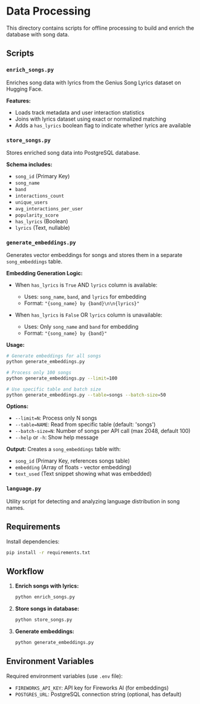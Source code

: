 # Data Processing

This directory contains scripts for offline processing to build and enrich the database with song data.

## Scripts

### `enrich_songs.py`
Enriches song data with lyrics from the Genius Song Lyrics dataset on Hugging Face.

**Features:**
- Loads track metadata and user interaction statistics
- Joins with lyrics dataset using exact or normalized matching
- Adds a `has_lyrics` boolean flag to indicate whether lyrics are available

### `store_songs.py`
Stores enriched song data into PostgreSQL database.

**Schema includes:**
- `song_id` (Primary Key)
- `song_name`
- `band`
- `interactions_count`
- `unique_users`
- `avg_interactions_per_user`
- `popularity_score`
- `has_lyrics` (Boolean)
- `lyrics` (Text, nullable)

### `generate_embeddings.py`
Generates vector embeddings for songs and stores them in a separate `song_embeddings` table.

**Embedding Generation Logic:**
- When `has_lyrics` is `True` AND `lyrics` column is available:
  - Uses: `song_name`, `band`, and `lyrics` for embedding
  - Format: `"{song_name} by {band}\n\n{lyrics}"`
  
- When `has_lyrics` is `False` OR `lyrics` column is unavailable:
  - Uses: Only `song_name` and `band` for embedding
  - Format: `"{song_name} by {band}"`

**Usage:**
```bash
# Generate embeddings for all songs
python generate_embeddings.py

# Process only 100 songs
python generate_embeddings.py --limit=100

# Use specific table and batch size
python generate_embeddings.py --table=songs --batch-size=50
```

**Options:**
- `--limit=N`: Process only N songs
- `--table=NAME`: Read from specific table (default: 'songs')
- `--batch-size=N`: Number of songs per API call (max 2048, default 100)
- `--help` or `-h`: Show help message

**Output:**
Creates a `song_embeddings` table with:
- `song_id` (Primary Key, references songs table)
- `embedding` (Array of floats - vector embedding)
- `text_used` (Text snippet showing what was embedded)

### `language.py`
Utility script for detecting and analyzing language distribution in song names.

## Requirements

Install dependencies:
```bash
pip install -r requirements.txt
```

## Workflow

1. **Enrich songs with lyrics:**
   ```bash
   python enrich_songs.py
   ```

2. **Store songs in database:**
   ```bash
   python store_songs.py
   ```

3. **Generate embeddings:**
   ```bash
   python generate_embeddings.py
   ```

## Environment Variables

Required environment variables (use `.env` file):
- `FIREWORKS_API_KEY`: API key for Fireworks AI (for embeddings)
- `POSTGRES_URL`: PostgreSQL connection string (optional, has default)